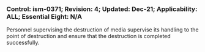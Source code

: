### Control: ism-0371; Revision: 4; Updated: Dec-21; Applicability: ALL; Essential Eight: N/A
<p>Personnel supervising the destruction of media supervise its handling to the point of destruction and ensure that the destruction is completed successfully.</p>